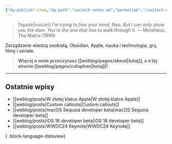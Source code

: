 ```yaml
---
{"dg-publish":true,"dg-path":"voitech notes.md","permalink":"/voitech-notes/","tags":["gardenEntry"]}
---
```



> [!quote|noicon] *I'm trying to free your mind, Neo. But I can only show you the door. You're the one that has to walk through it.*
> — Morpheus, The Matrix (1999)

Zarządzanie wiedzą osobistą, Obsidian, Apple, nauka i technologia, gry, filmy i seriale.

> **Więcej o mnie przeczytasz [[weblog/pages/about\|tutaj]], a o tej stronie [[weblog/pages/colophon\|tutaj]]!**

---

## Ostatnie wpisy

- [[weblog/posts/W złotej klatce Apple\|W złotej klatce Apple]]
- [[weblog/posts/Custom callouts\|Custom callouts]]
- [[weblog/posts/macOS Sequoia developer beta\|macOS Sequoia developer beta]]
- [[weblog/posts/iOS 18 developer beta\|iOS 18 developer beta]]
- [[weblog/posts/WWDC24 Keynote\|WWDC24 Keynote]]

{ .block-language-dataview}
